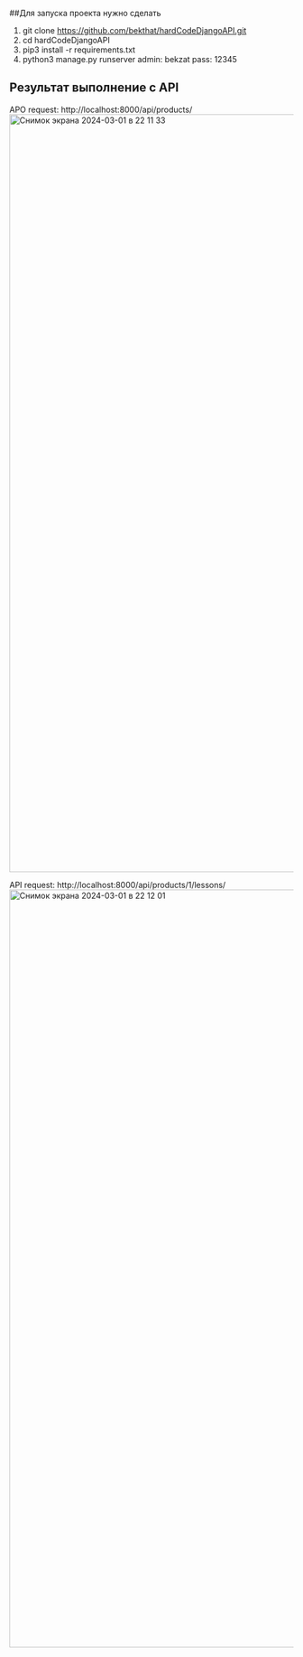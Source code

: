 ##Для запуска проекта нужно сделать
1. git clone https://github.com/bekthat/hardCodeDjangoAPI.git
2. cd hardCodeDjangoAPI
3. pip3 install -r requirements.txt
4. python3 manage.py runserver
   admin: bekzat
   pass: 12345
   
## Результат выполнение с API


APO request: http://localhost:8000/api/products/
<img width="1342" alt="Снимок экрана 2024-03-01 в 22 11 33" src="https://github.com/bekthat/hardCodeDjangoAPI/assets/33370150/facf229f-c44d-4426-bbfc-c42133a867a2">


API request: http://localhost:8000/api/products/1/lessons/
<img width="1342" alt="Снимок экрана 2024-03-01 в 22 12 01" src="https://github.com/bekthat/hardCodeDjangoAPI/assets/33370150/1f80171b-ced8-4f93-9858-2316346a564a">
